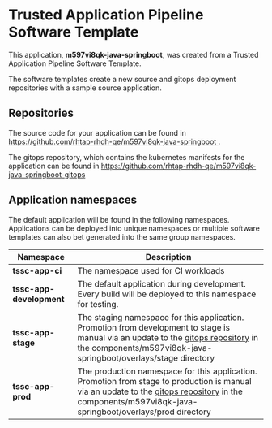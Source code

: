 # Trusted Application Pipeline Software Template

This application, **m597vi8qk-java-springboot**, was created from a Trusted Application Pipeline Software Template.

The software templates create a new source and gitops deployment repositories with a sample source application. 

## Repositories

The source code for your application can be found in [https://github.com/rhtap-rhdh-qe/m597vi8qk-java-springboot ](https://github.com/rhtap-rhdh-qe/m597vi8qk-java-springboot ).
 
The gitops repository, which contains the kubernetes manifests for the application can be found in 
[https://github.com/rhtap-rhdh-qe/m597vi8qk-java-springboot-gitops ](https://github.com/rhtap-rhdh-qe/m597vi8qk-java-springboot-gitops ) 

## Application namespaces 

The default application will be found in the following namespaces. Applications can be deployed into unique namespaces or multiple software templates can also bet generated into the same group namespaces.  

|  Namespace   |  Description   |  
| -------- | -------- |
| **tssc-app-ci** | The namespace used for CI workloads |
| **tssc-app-development** | The default application during development. Every build will be deployed to this namespace for testing. |
| **tssc-app-stage** | The staging namespace for this application. Promotion from development to stage is manual via an update to the [gitops repository](https://github.com/rhtap-rhdh-qe/m597vi8qk-java-springboot-gitops ) in the components/m597vi8qk-java-springboot/overlays/stage directory |
| **tssc-app-prod** | The production namespace for this application. Promotion from stage to production is manual via an update to the [gitops repository](https://github.com/rhtap-rhdh-qe/m597vi8qk-java-springboot-gitops ) in the components/m597vi8qk-java-springboot/overlays/prod directory |